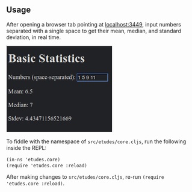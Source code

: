 Usage
-----

After opening a browser tab pointing at [localhost:3449](http://localhost:3449/), input numbers
separated with a single space to get their mean, median, and standard deviation, in real time.

![image](/etudes-3-3/images/image.png)

To fiddle with the namespace of `src/etudes/core.cljs`, run the following inside the REPL:

```
(in-ns 'etudes.core)
(require 'etudes.core :reload)
```

After making changes to `src/etudes/core.cljs`, re-run `(require 'etudes.core :reload)`.

